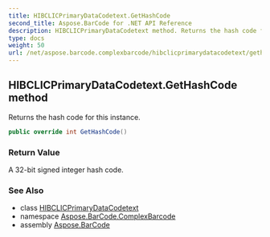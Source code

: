 ```yaml
---
title: HIBCLICPrimaryDataCodetext.GetHashCode
second_title: Aspose.BarCode for .NET API Reference
description: HIBCLICPrimaryDataCodetext method. Returns the hash code for this instance
type: docs
weight: 50
url: /net/aspose.barcode.complexbarcode/hibclicprimarydatacodetext/gethashcode/
---
```

## HIBCLICPrimaryDataCodetext.GetHashCode method

Returns the hash code for this instance.

```csharp
public override int GetHashCode()
```

### Return Value

A 32-bit signed integer hash code.

### See Also

* class [HIBCLICPrimaryDataCodetext](../)
* namespace [Aspose.BarCode.ComplexBarcode](../../hibclicprimarydatacodetext/)
* assembly [Aspose.BarCode](../../../)


